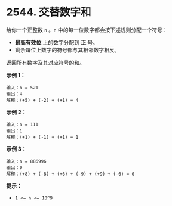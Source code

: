 # 2544. 交替数字和

给你一个正整数 `n` 。`n` 中的每一位数字都会按下述规则分配一个符号：

- **最高有效位** 上的数字分配到 **正** 号。
- 剩余每位上数字的符号都与其相邻数字相反。

返回所有数字及其对应符号的和。

**示例 1：**

```()
输入：n = 521
输出：4
解释：(+5) + (-2) + (+1) = 4
```

**示例 2：**

```()
输入：n = 111
输出：1
解释：(+1) + (-1) + (+1) = 1
```

**示例 3：**

```()
输入：n = 886996
输出：0
解释：(+8) + (-8) + (+6) + (-9) + (+9) + (-6) = 0
```

**提示：**

- `1 <= n <= 10^9`
